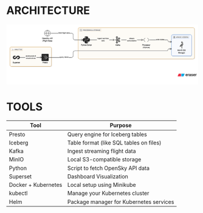 # ARCHITECTURE

![architecture.png](./images/architecture.png)


# TOOLS

| Tool                | Purpose                                 |
| ------------------- | --------------------------------------- |
| Presto              | Query engine for Iceberg tables         |
| Iceberg             | Table format (like SQL tables on files) |
| Kafka               | Ingest streaming flight data            |
| MinIO               | Local S3-compatible storage             |
| Python              | Script to fetch OpenSky API data        |
| Superset            | Dashboard Visualization                 |
| Docker + Kubernetes | Local setup using Minikube              |
| kubectl             | Manage your Kubernetes cluster          |
| Helm                | Package manager for Kubernetes services |
